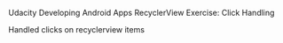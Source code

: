 Udacity Developing Android Apps RecyclerView
Exercise: Click Handling

Handled clicks on recyclerview items
